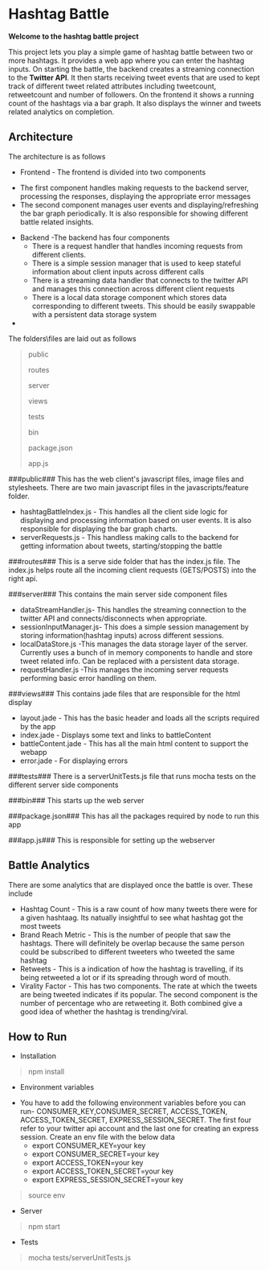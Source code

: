 Hashtag Battle
============

**Welcome to the hashtag battle project**

This project lets you play a simple game of hashtag battle between two or more hashtags. It provides a web app where you can enter the hashtag inputs. On starting the battle, the backend creates a streaming connection to the **Twitter API**. It then starts receiving tweet events that are used to kept track of different tweet related attributes including tweetcount, retweetcount and number of followers. On the frontend it shows a running count of the hashtags via a bar graph. It also displays the winner and tweets related analytics on completion.

Architecture
------------
The architecture is as follows
 
 * Frontend - The frontend is divided into two components 
  - The first component handles making requests to the backend server, processing the responses, displaying the appropriate error messages
  - The second component manages user events and displaying/refreshing the bar graph periodically. It is also responsible for showing different battle related insights.
 
* Backend -The backend has four components
  - There is a request handler that handles incoming requests from different clients. 
  - There is a simple session manager that is used to keep stateful information about client inputs across different calls
  - There is a streaming data handler that connects to the twitter API and manages this connection across different client requests
  - There is a local data storage component which stores data corresponding to different tweets. This should be easily swappable with a persistent data storage system
*

The folders\files are laid out as follows
>  public
>  
>  routes
>
>  server
>
>  views
>
>
>  tests
>
>  bin
>  
> package.json
>
> app.js

###public###
This has the web client's javascript files, image files and stylesheets. There are two main javascript files in the javascripts/feature folder.
* hashtagBattleIndex.js - This handles all the client side logic for displaying and processing information based on user events. It is also responsible for displaying the bar graph charts.
* serverRequests.js - This handless making calls to the backend for getting information about tweets, starting/stopping the battle

###routes###
This is a serve side folder that has the index.js file. The index.js helps route all the incoming client requests (GETS/POSTS) into the right api.

###server###
This contains the main server side component files
* dataStreamHandler.js- This handles the streaming connection to the twitter API and connects/disconnects when appropriate.
* sessionInputManager.js- This does a simple session management by storing information(hashtag inputs) across different sessions.
* localDataStore.js -This manages the data storage layer of the server. Currently uses a bunch of in memory components to handle and store tweet related info. Can be replaced with a persistent data storage.
* requestHandler.js -This manages the incoming server requests performing basic error handling on them.

###views###
This contains jade files that are responsible for the html display
* layout.jade - This has the basic header and loads all the scripts required by the app
* index.jade - Displays some text and links to battleContent
* battleContent.jade - This has all the main html content to support the webapp
* error.jade - For displaying errors

###tests###
There is a serverUnitTests.js file that runs mocha tests on the different server side components

###bin###
This starts up the web server

###package.json###
This has all the packages required by node to run this app

###app.js###
This is responsible for setting up the webserver

Battle Analytics
----------------
There are some analytics that are displayed once the battle is over. These include
* Hashtag Count - This is a raw count of how many tweets there were for a given hashtaag. Its natually insightful to see what hashtag got the most tweets
* Brand Reach Metric - This is the number of people that saw the hashtags. There will definitely be overlap because the same person could be subscribed to different tweeters who tweeted the same hashtag
* Retweets - This is a indication of how the hashtag is travelling, if its being retweeted a lot  or if its spreading through word of mouth.
* Virality Factor - This has two components. The rate at which the tweets are being tweeted indicates if its popular. The second component is the number of percentage who are retweeting it. Both combined give a good idea of whether the hashtag is trending/viral.

How to Run
----------
* Installation
> npm install
* Environment variables
 - You have to add the following environment variables before you can run- CONSUMER_KEY,CONSUMER_SECRET, ACCESS_TOKEN, ACCESS_TOKEN_SECRET, EXPRESS_SESSION_SECRET. The first four refer to your twitter api account and the last one for creating an express session.
 Create an env file with the below data
     - export CONSUMER_KEY=your key
     - export CONSUMER_SECRET=your key
     - export ACCESS_TOKEN=your key
     - export ACCESS_TOKEN_SECRET=your key
     - export EXPRESS_SESSION_SECRET=your key
> source env
* Server
> npm start
* Tests
> mocha tests/serverUnitTests.js